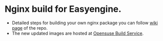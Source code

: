 Nginx build for Easyengine.
===========================
* Detailed steps for building your own nginx package you can follow [wiki page](https://github.com/EasyEngine/nginx-build/wiki) of the repo.
* The new updated images are hosted at [Opensuse Build Service](https://build.opensuse.org/package/show/home:rtCamp:EasyEngine/nginx).
